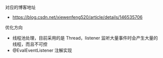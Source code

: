 对应的博客地址
* https://blog.csdn.net/xiewenfeng520/article/details/146535706

优化方向
* 线程池处理，目前采用的是 Thread，listener 监听大量事件时会产生大量的线程，而且不可控
* @EvalEventListener 注解实现
